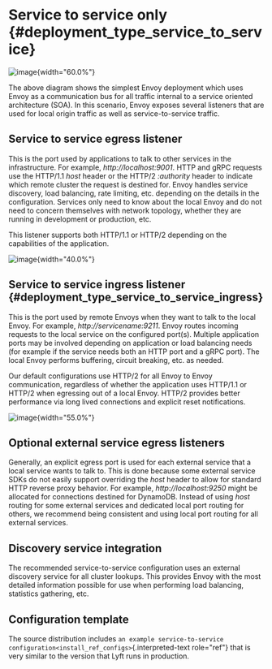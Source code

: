 Service to service only {#deployment_type_service_to_service}
=======================

![image](/_static/service_to_service.svg){width="60.0%"}

The above diagram shows the simplest Envoy deployment which uses Envoy
as a communication bus for all traffic internal to a service oriented
architecture (SOA). In this scenario, Envoy exposes several listeners
that are used for local origin traffic as well as service-to-service
traffic.

Service to service egress listener
----------------------------------

This is the port used by applications to talk to other services in the
infrastructure. For example, *http://localhost:9001*. HTTP and gRPC
requests use the HTTP/1.1 *host* header or the HTTP/2 *:authority*
header to indicate which remote cluster the request is destined for.
Envoy handles service discovery, load balancing, rate limiting, etc.
depending on the details in the configuration. Services only need to
know about the local Envoy and do not need to concern themselves with
network topology, whether they are running in development or production,
etc.

This listener supports both HTTP/1.1 or HTTP/2 depending on the
capabilities of the application.

![image](/_static/service_to_service_egress_listener.svg){width="40.0%"}

Service to service ingress listener {#deployment_type_service_to_service_ingress}
-----------------------------------

This is the port used by remote Envoys when they want to talk to the
local Envoy. For example, *http://servicename:9211*. Envoy routes
incoming requests to the local service on the configured port(s).
Multiple application ports may be involved depending on application or
load balancing needs (for example if the service needs both an HTTP port
and a gRPC port). The local Envoy performs buffering, circuit breaking,
etc. as needed.

Our default configurations use HTTP/2 for all Envoy to Envoy
communication, regardless of whether the application uses HTTP/1.1 or
HTTP/2 when egressing out of a local Envoy. HTTP/2 provides better
performance via long lived connections and explicit reset notifications.

![image](/_static/service_to_service_ingress_listener.svg){width="55.0%"}

Optional external service egress listeners
------------------------------------------

Generally, an explicit egress port is used for each external service
that a local service wants to talk to. This is done because some
external service SDKs do not easily support overriding the *host* header
to allow for standard HTTP reverse proxy behavior. For example,
*http://localhost:9250* might be allocated for connections destined for
DynamoDB. Instead of using *host* routing for some external services and
dedicated local port routing for others, we recommend being consistent
and using local port routing for all external services.

Discovery service integration
-----------------------------

The recommended service-to-service configuration uses an external
discovery service for all cluster lookups. This provides Envoy with the
most detailed information possible for use when performing load
balancing, statistics gathering, etc.

Configuration template
----------------------

The source distribution includes
`an example service-to-service configuration<install_ref_configs>`{.interpreted-text
role="ref"} that is very similar to the version that Lyft runs in
production.

